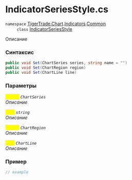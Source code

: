 
# IndicatorSeriesStyle.cs
`namespace` [TigerTrade.Chart](../../../../../TigerTrade.Chart.md).[Indicators](../../../../../TigerTrade.Chart/Indicators.md).[Common](../../../../../TigerTrade.Chart/Indicators/Common.md)  
&nbsp;&nbsp;&nbsp;&nbsp;&nbsp;&nbsp;&nbsp;&nbsp;&nbsp;`class` [IndicatorSeriesStyle](../../IndicatorSeriesStyle.cs.md)

Описание

### Синтаксис
```csharp
public void Set(ChartSeries series, string name = "")
public void Set(ChartRegion region)
public void Set(ChartLine line)
```
### Параметры  
<mark style="color:yellow;">`series`</mark> *`ChartSeries`*  
 *Описание*  
  
<mark style="color:yellow;">`name`</mark> *`string`*  
 *Описание*  
  
<mark style="color:yellow;">`region`</mark> *`ChartRegion`*  
 *Описание*  
  
<mark style="color:yellow;">`line`</mark> *`ChartLine`*  
 *Описание*  
  


### Пример  
```csharp
// example
```
                    
                    